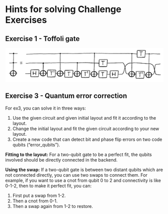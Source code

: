 #  Hints for solving Challenge Exercises

## Exercise 1 - Toffoli gate

![Hint 1](images/ex1_hint.png)

## Exercise 3 - Quantum error correction

For ex3, you can solve it in three ways:
1. Use the given circuit and given initial layout and fit it according to the layout.
1. Change the initial layout and fit the given circuit according to your new layout.
1. Create a new code that can detect bit and phase flip errors on two code qubits (“error_qubits”).

**Fitting to the layout:** For a two-qubit gate to be a perfect fit, the qubits involved should be directly connected in the backend.

**Using the swap:** If a two-qubit gate is between two distant qubits which are not connected directly, you can use two swaps to connect them. For example, if you want to use a cnot from qubit 0 to 2 and connectivity is like 0-1-2, then to make it perfect fit, you can:
1. First put a swap from 1-2.
1. Then a cnot from 0-1.
1. Then a swap again from 1-2 to restore.